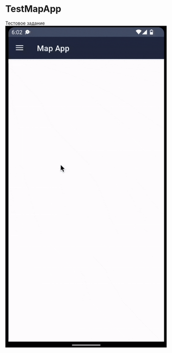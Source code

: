# TestMapApp
Тестовое задание
![](https://github.com/ztzmtv/TestMapApp/blob/master/MapAppAnimation.gif)
